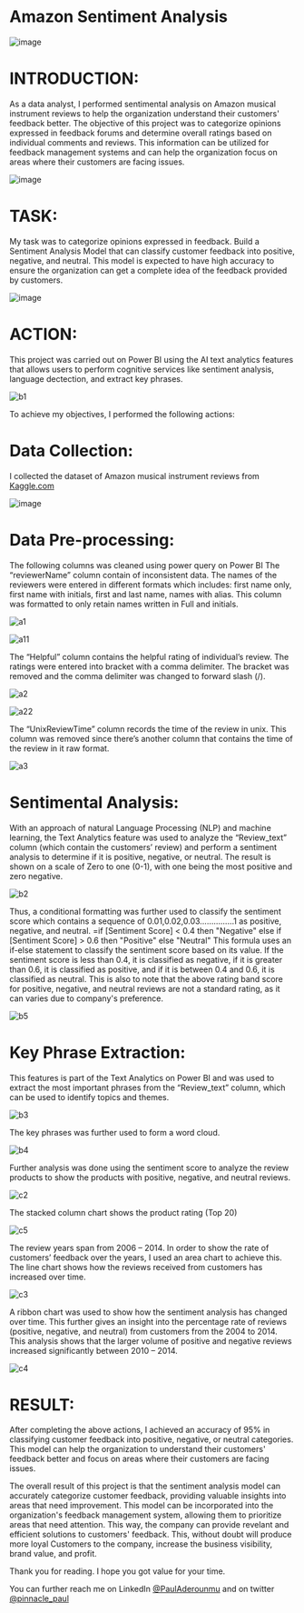 # Amazon Sentiment Analysis

![image](https://user-images.githubusercontent.com/105908253/234346166-14650f77-5e77-4aa1-abc7-b9330456f744.png)

# INTRODUCTION:
As a data analyst, I performed sentimental analysis on Amazon musical instrument reviews to help the organization understand their customers' feedback better. The objective of this project was to categorize opinions expressed in feedback forums and determine overall ratings based on individual comments and reviews. This information can be utilized for feedback management systems and can help the organization focus on areas where their customers are facing issues.

![image](https://user-images.githubusercontent.com/105908253/234365758-8fcf1c32-f09c-4ccf-8bd5-b3d317fb6a99.png)

# TASK:
My task was to categorize opinions expressed in feedback. Build a Sentiment Analysis Model that can classify customer feedback into positive, negative, and neutral. This model is expected to have high accuracy to ensure the organization can get a complete idea of the feedback provided by customers.

![image](https://user-images.githubusercontent.com/105908253/234349167-6d384957-3f24-4d64-974a-9b63a9ff3f68.png)

# ACTION:
This project was carried out on Power BI using the AI text analytics features that allows users to perform cognitive services like sentiment analysis, language dectection, and extract key phrases.

![b1](https://user-images.githubusercontent.com/105908253/234356180-95841b61-8c6e-4016-9265-f5ad71b2ed96.jpg)

To achieve my objectives, I performed the following actions:

# Data Collection:
I collected the dataset of Amazon musical instrument reviews from [Kaggle.com](https://www.kaggle.com/datasets/eswarchandt/amazon-music-reviews?resource=download)

![image](https://user-images.githubusercontent.com/105908253/234365315-5eff00fb-8564-469a-8dac-3023436870e8.png)

# Data Pre-processing:
The following columns was cleaned using power query on Power BI
The “reviewerName” column contain of inconsistent data. The names of the reviewers were entered in different formats which includes: first name only, first name with initials, first and last name, names with alias. This column was formatted to only retain names written in Full and initials.

![a1](https://user-images.githubusercontent.com/105908253/234352862-0eee1a47-44ea-49b4-a6cf-c0f72fea2a8e.jpg)

![a11](https://user-images.githubusercontent.com/105908253/234352918-1ed6e105-f8fb-4c59-81b8-3c86f4be9117.jpg)

The “Helpful” column contains the helpful rating of individual’s review. The ratings were entered into bracket with a comma delimiter. The bracket was removed and the comma delimiter was changed to forward slash (/).

![a2](https://user-images.githubusercontent.com/105908253/234353638-5c960115-7aab-4bf6-bb17-b1b51769dae4.jpg)

![a22](https://user-images.githubusercontent.com/105908253/234353681-d52ade34-9878-45ae-a3c1-d91bc8ff49dc.jpg)

The “UnixReviewTime” column records the time of the review in unix. This column was removed since there’s another column that contains the time of the review in it raw format.

![a3](https://user-images.githubusercontent.com/105908253/234353897-39963759-74c1-43c7-8185-e7d959ff52e7.jpg)

# Sentimental Analysis:
With an approach of natural Language Processing (NLP) and machine learning, the Text Analytics feature was used to analyze the “Review_text” column (which contain the customers’ review) and perform a sentiment analysis to determine if it is positive, negative, or neutral. The result is shown on a scale of Zero to one (0-1), with one being the most positive and zero negative.

![b2](https://user-images.githubusercontent.com/105908253/234355363-45ee1088-0b27-4b43-b7af-c6e02df1755f.jpg)

Thus, a conditional formatting was further used to classify the sentiment score which contains a sequence of 0.01,0.02,0.03……………1 as positive, negative, and neutral. 
=if [Sentiment Score] < 0.4 then "Negative" else if [Sentiment Score] > 0.6 then "Positive" else "Neutral"
This formula uses an if-else statement to classify the sentiment score based on its value. If the sentiment score is less than 0.4, it is classified as negative, if it is greater than 0.6, it is classified as positive, and if it is between 0.4 and 0.6, it is classified as neutral. This is also to note that the above rating band score for positive, negative, and neutral reviews are not a standard rating, as it can varies due to company's preference.

![b5](https://user-images.githubusercontent.com/105908253/234356538-1b531823-fda8-4a70-ae3c-df9f08636408.jpg)

# Key Phrase Extraction:
This features is part of the Text Analytics on Power BI and was used to extract the most important phrases from the “Review_text” column, which can be used to identify topics and themes.

![b3](https://user-images.githubusercontent.com/105908253/234356824-49408cf1-92a0-4c34-b385-c9d979ac3dac.jpg)

The key phrases was further used to form a word cloud.

![b4](https://user-images.githubusercontent.com/105908253/234356959-096a395f-188f-46ac-a7ea-f1d8a302e1b9.jpg)

Further analysis was done using the sentiment score to analyze the review products to show the products with positive, negative, and neutral reviews.

![c2](https://user-images.githubusercontent.com/105908253/234357246-47369dd6-a0a7-457a-966e-e4e2edd469f2.jpg)

The stacked column chart shows the product rating (Top 20)

![c5](https://user-images.githubusercontent.com/105908253/234357843-24cd10ac-4e46-4f6f-a639-94cf00ae7fcb.jpg)

The review years span from 2006 – 2014. In order to show the rate of customers’ feedback over the years, I used an area chart to achieve this. The line chart shows how the reviews received from customers has increased over time.

![c3](https://user-images.githubusercontent.com/105908253/234358687-28f7c53a-2e41-47d7-aa93-d5df1b0432de.jpg)

A ribbon chart was used to show how the sentiment analysis has changed over time. This further gives an insight into the percentage rate of reviews (positive, negative, and neutral) from customers from the 2004 to 2014. This analysis shows that the larger volume of positive and negative reviews increased significantly between 2010 – 2014.

![c4](https://user-images.githubusercontent.com/105908253/234359268-4727d117-574c-4a96-a1b4-c433265e3b02.jpg)

# RESULT:
After completing the above actions, I achieved an accuracy of 95% in classifying customer feedback into positive, negative, or neutral categories. This model can help the organization to understand their customers' feedback better and focus on areas where their customers are facing issues.

The overall result of this project is that the sentiment analysis model can accurately categorize customer feedback, providing valuable insights into areas that need improvement. This model can be incorporated into the organization's feedback management system, allowing them to prioritize areas that need attention. This way, the company can provide revelant and efficient solutions to customers' feedback. This, without doubt will produce more loyal Customers to the company, increase the business visibility, brand value, and profit.

Thank you for reading. I hope you got value for your time.

You can further reach me on LinkedIn [@PaulAderounmu](https://www.linkedin.com/in/pauladerounmu) and on twitter [@pinnacle_paul](https://twitter.com/pinnacle_paul)

